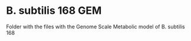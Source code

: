 # B. subtilis 168 GEM
Folder with the files with the Genome Scale Metabolic model of B. subtilis 168
